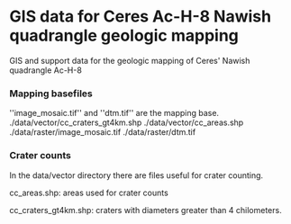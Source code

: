 # GIS data for Ceres Ac-H-8 Nawish quadrangle geologic mapping

GIS and support data for the geologic mapping of Ceres' Nawish quadrangle Ac-H-8

### Mapping basefiles

''image_mosaic.tif'' and ''dtm.tif'' are the mapping base.
./data/vector/cc_craters_gt4km.shp
./data/vector/cc_areas.shp
./data/raster/image_mosaic.tif
./data/raster/dtm.tif


### Crater counts

In the data/vector directory there are files useful for crater counting.

cc_areas.shp: areas used for crater counts

cc_craters_gt4km.shp: craters with diameters greater than 4 chilometers.

